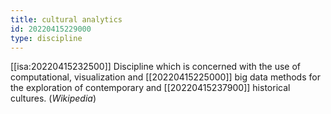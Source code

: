 ```yaml
---
title: cultural analytics
id: 20220415229000
type: discipline
---
```


[[isa:20220415232500]] Discipline which is concerned with the use of computational, visualization and [[20220415225000]] big data methods for the exploration of contemporary and [[20220415237900]] historical cultures.  (*Wikipedia*)

